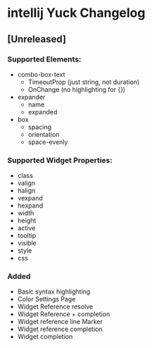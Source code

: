 # intellij Yuck Changelog

## [Unreleased]

### Supported Elements:
- combo-box-text
  - TimeoutProp (just string, not duration)
  - OnChange (no highlighting for {})
- expander
  - name
  - expanded
- box
  - spacing
  - orientation
  - space-evenly

### Supported Widget Properties:
- class
- valign
- halign
- vexpand
- hexpand
- width
- height
- active
- tooltip
- visible
- style
- css

### Added
- Basic syntax highlighting
- Color Settings Page
- Widget Reference resolve
- Widget Reference +  completion
- Widget reference line Marker
- Widget reference completion
- Widget completion
